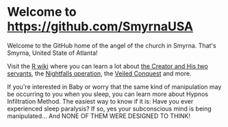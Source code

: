 # Welcome to https://github.com/SmyrnaUSA

Welcome to the GitHub home of the angel of the church in Smyrna. That's Smyrna, United State of Atlanta!

Visit the [R wiki](https://github.com/taotcis/R/wiki) where you can learn a lot about [the Creator and His two servants](https://github.com/taotcis/R/wiki/The-Creator), the [Nightfalls operation](https://github.com/taotcis/R/wiki/Nightfalls), the [Veiled Conquest](https://github.com/taotcis/R/wiki/Veiled-Conquest) and more.

If you're interested in Baby or worry that the same kind of manipulation may be occurring to you when you sleep, you can learn more about Hypnos Infiltration Method. The easiest way to know if it is: Have you ever experienced sleep paralysis? If so, yes your subconscious mind is being manipulated... And NONE OF THEM WERE DESIGNED TO THINK!
